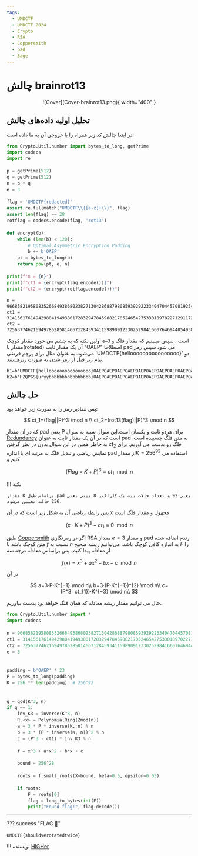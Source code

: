 ```yaml
---
tags:
  - UMDCTF
  - UMDCTF 2024
  - Crypto  
  - RSA
  - Coppersmith 
  - pad
  - Sage
---
```


# چالش  brainrot13


<center>
 ![Cover](Cover-brainrot13.png){ width="400" }
</center>

## تحلیل اولیه داده‌های چالش
در ابتدا چالش کد زیر همراه را با خروجی آن به ما داده است: 

```py  title="chall.py" linenums="1"
from Crypto.Util.number import bytes_to_long, getPrime
import codecs
import re

p = getPrime(512)
q = getPrime(512)
n = p * q
e = 3

flag = 'UMDCTF{redacted}'
assert re.fullmatch("UMDCTF\\{[a-z]+\\}", flag)
assert len(flag) == 28
rotflag = codecs.encode(flag, 'rot13')

def encrypt(b):
    while (len(b) < 120):
        # Optimal Asymmetric Encryption Padding
        b += b'OAEP'
    pt = bytes_to_long(b)
    return pow(pt, e, n)

print(f"n = {n}")
print(f"ct1 = {encrypt(flag.encode())}")
print(f"ct2 = {encrypt(rotflag.encode())}")
```

```
n = 96685821958083526684938680238271304286887980859392922334047044570819254535637534763165507014186569373580269436562287115575895071477094697751185058766474544708343165263644182297048851208627306861544906558700694910255483830223450427540731613986917757415247541102253686241820221043700623282515147528145504812161
ct1 = 31415617614942980419493801728329478459882170524654275330189702271291172239569974917796230082992620119324013322311500280165046115132115888952730272833129650105740565501270236988682510607126061981801996717672566496111413558704046446132351270004211376270714769910968931266620926532143617027921568831958784579911
ct2 = 72563774621694978528581466712845934115989091233025298416607646944054938010207983336599181951465053976617135146411342652500844040957885351294246597514830545442455636203961703603515841401653220929094734409672423770927867923227749902813163411103868690480354808090999202815188200468063383568781761012284874177390
```



اولین نکته که به چشم می خورد مقدار کوچک `e=3` است . سپس میبینیم که مقدار فلگ و مقدار با(rotated) آن یک مقدار ثابت "OAEP" اصطلاحا pad می شود سپس رمز می‌شود.  به عنوان مثال برای پرچم فرضی 'UMDCTF{helloooooooooooooooo}' دو پیام زیر قبل از رمز شدن به صورت زیرهستند.

```
b1=b'UMDCTF{helloooooooooooooooo}OAEPOAEPOAEPOAEPOAEPOAEPOAEPOAEPOAEPOAEPOAEPOAEPOAEPOAEPOAEPOAEPOAEPOAEPOAEPOAEPOAEPOAEPOAEP'
b2=b'HZQPGS{uryybbbbbbbbbbbbbbbb}OAEPOAEPOAEPOAEPOAEPOAEPOAEPOAEPOAEPOAEPOAEPOAEPOAEPOAEPOAEPOAEPOAEPOAEPOAEPOAEPOAEPOAEPOAEP'
```

## حل چالش

پس مقادیر رمز را به صورت زیر خواهد بود:


$$
ct_1=(flag||P)^3 \mod n \\
ct_2=(rot13(flag)||P)^3 \mod n
$$

که در آن مقدار pad یعنی P برای هردو ثابت و یکسان است.این سوال شبیه به سوال [Redundancy](https://writeups.fmc.tf/crypto/writeups/2023/vSCTF/Redundancy/) است که در آن یک مقدار ثابت به عنوان pad به متن فلگ چسبیده است. به خاطر همین در این سوال بدون در نظر گرفتن  $ct_2$ فلگ رو بدست می آوریم. برای نمایش ریاضی و تبدیل فلگ به مرتبه ای با اندازه pad از مقدار$K=256^{92}$ استفاده می کنیم و

$$
(Flag×K+P)^3≡ct_1 \mod n
$$

!!! نکته

    مقدار K براساس طول pad یعنی 92 و تعداد حالات بیت یک کاراکتر 8 بیتی یعنی 256 حالت تعیین می‌شود. 

پس رابطه ریاضی آن به شکل زیر است که در آن x مجهول و مقدار فلگ است

$$
(x⋅K+P)^{3}-ct_{1} \equiv 0 \mod n
$$

طبق [Coppersmith](https://en.wikipedia.org/wiki/Coppersmith%27s_attack) اگر در رمزنگاری RSA مقدار $e=3$ و مقدار pad رندم اضافه شده متن کوچک باشد با  $f$ نسبت به $n$ به اندازه کافی کوچک باشد، می‌توانیم ریشه صحیح $F$ را از معادله پیدا کنیم. 
پس براساس معادله درجه سه

$$
f(x)=x^{3}+ax^{2}+bx+c \mod n 
$$

در آن

$$
a=3⋅P⋅K^{−1} \mod n\\
b=3⋅(P⋅K^{−1})^{2} \mod n\\
c=(P^3−ct_{1})⋅K^{−3} \mod n\\
$$

حال می توانیم مقدار ریشه معادله که همان فلگ خواهد بود بدست بیاوریم.

```py  title="solve.py" linenums="1"
from Crypto.Util.number import *
import codecs

n = 96685821958083526684938680238271304286887980859392922334047044570819254535637534763165507014186569373580269436562287115575895071477094697751185058766474544708343165263644182297048851208627306861544906558700694910255483830223450427540731613986917757415247541102253686241820221043700623282515147528145504812161
ct1 = 31415617614942980419493801728329478459882170524654275330189702271291172239569974917796230082992620119324013322311500280165046115132115888952730272833129650105740565501270236988682510607126061981801996717672566496111413558704046446132351270004211376270714769910968931266620926532143617027921568831958784579911
ct2 = 72563774621694978528581466712845934115989091233025298416607646944054938010207983336599181951465053976617135146411342652500844040957885351294246597514830545442455636203961703603515841401653220929094734409672423770927867923227749902813163411103868690480354808090999202815188200468063383568781761012284874177390
e = 3


padding = b'OAEP' * 23
P = bytes_to_long(padding)
K = 256 ** len(padding)  # 256^92


g = gcd(K^3, n)
if g == 1:
    inv_K3 = inverse(K^3, n)
    R.<x> = PolynomialRing(Zmod(n))
    a = 3 * P * inverse(K, n) % n
    b = 3 * (P * inverse(K, n))^2 % n
    c = (P^3 - ct1) * inv_K3 % n
    
    f = x^3 + a*x^2 + b*x + c
    
    bound = 256^28
    
    roots = f.small_roots(X=bound, beta=0.5, epsilon=0.05)
    
    if roots:
        F = roots[0]
        flag = long_to_bytes(int(F))
        print("Found flag:", flag.decode())
```



---
??? success "FLAG :triangular_flag_on_post:"
    <div dir="ltr">`UMDCTF{shouldverotatedtwice}`</div>


!!! نویسنده
    [HIGHer](https://twitter.com/HIGH01012) 




